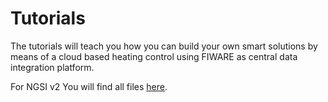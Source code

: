 # Tutorials

The tutorials will teach you how you can build your own smart 
solutions by means of a cloud based heating control using FIWARE as central data integration platform.

For NGSI v2 You will find all files [here](https://github.com/RWTH-EBC/FiLiP/tree/master/tutorials/ngsi_v2).

